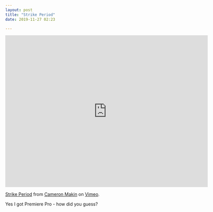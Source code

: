 ```yaml
---
layout: post
title: "Strike Period"
date: 2019-11-27 02:23

---
```


<iframe src="https://player.vimeo.com/video/375817939" width="640" height="480" frameborder="0" allow="autoplay; fullscreen" allowfullscreen></iframe>
<p><a href="https://vimeo.com/375817939">Strike Period</a> from <a href="https://vimeo.com/user94371105">Cameron Makin</a> on <a href="https://vimeo.com">Vimeo</a>.</p>

Yes I got Premiere Pro - how did you guess?
